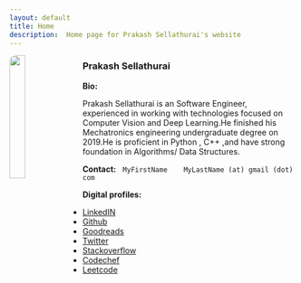 ```yaml
---
layout: default
title: Home
description:  Home page for Prakash Sellathurai's website
---
```



<style>
    img.avatar {
        float:left;
        margin-right: 10px;

        width: 23.609%;

        border-radius: 12px;
        border: 1px solid var(--tertiary);
            filter: drop-shadow(
      1px 2px 8px var(--tertiary)
    );
    }

</style>



<img class="avatar"  src="{{'./assets/images/avatar.jpg' | relative_url}}" aria-label="avatar" />

### Prakash Sellathurai

**Bio:**

Prakash Sellathurai is an Software Engineer, experienced in working with technologies focused on Computer Vision and Deep Learning.He finished his Mechatronics engineering undergraduate degree on 2019.He is proficient in Python , C++ ,and  have strong foundation in  Algorithms/ Data Structures.

**Contact:**     &nbsp;   `MyFirstName    MyLastName (at) gmail (dot) com`

**Digital profiles:**

- [LinkedIN](https://www.linkedin.com/in/prakashsellathurai/) 
- [Github](https://github.com/prakashsellathurai)  
- [Goodreads](https://www.goodreads.com/user/show/105903487-prakash-sellathurai) 
- [Twitter]( https://twitter.com/prakash1729brt)       
- [Stackoverflow](https://stackoverflow.com/users/8336491/prakash-sellathurai) 
- [Codechef](https://www.codechef.com/users/prakash1729brt) 
- [Leetcode](https://leetcode.com/prakashsellathurai/) 


